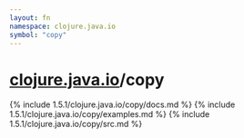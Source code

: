 ```yaml
---
layout: fn
namespace: clojure.java.io
symbol: "copy"
---
```


# [clojure.java.io](../)/copy

{% include 1.5.1/clojure.java.io/copy/docs.md %}
{% include 1.5.1/clojure.java.io/copy/examples.md %}
{% include 1.5.1/clojure.java.io/copy/src.md %}

